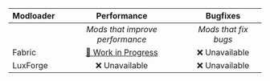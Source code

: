 | Modloader | Performance | Bugfixes |
| --- | :---: | :---: | 
| | *Mods that improve performance* | *Mods that fix bugs* | 
| Fabric | [🚧 Work in Progress](fabric/optimizations.md)| ❌ Unavailable |
| LuxForge | ❌ Unavailable | ❌ Unavailable |